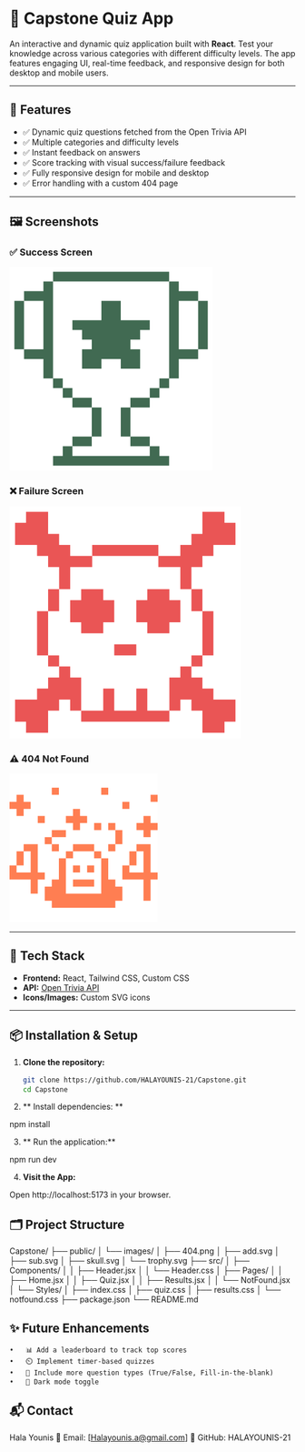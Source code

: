 # 🎯 Capstone Quiz App

An interactive and dynamic quiz application built with **React**. Test your knowledge across various categories with different difficulty levels. The app features engaging UI, real-time feedback, and responsive design for both desktop and mobile users.

---

## 🚀 **Features**

- ✅ Dynamic quiz questions fetched from the Open Trivia API  
- ✅ Multiple categories and difficulty levels  
- ✅ Instant feedback on answers  
- ✅ Score tracking with visual success/failure feedback  
- ✅ Fully responsive design for mobile and desktop  
- ✅ Error handling with a custom 404 page  

---

## 🖼️ **Screenshots**

### ✅ Success Screen  
![Success Screen](./public/images/trophy.svg)

### ❌ Failure Screen  
![Failure Screen](./public/images/skull.svg)

### ⚠️ 404 Not Found  
![404 Page](./public/images/404.png)

---

## 🔧 **Tech Stack**

- **Frontend:** React, Tailwind CSS, Custom CSS  
- **API:** [Open Trivia API](https://opentdb.com/)  
- **Icons/Images:** Custom SVG icons  

---

## 📦 **Installation & Setup**

1. **Clone the repository:**

   ```bash
   git clone https://github.com/HALAYOUNIS-21/Capstone.git
   cd Capstone

2.	** Install dependencies: **

npm install

3.	** Run the application:**

npm run dev

4.	**Visit the App:**

Open http://localhost:5173 in your browser.


## 🗂️ Project Structure

Capstone/
├── public/
│   └── images/
│       ├── 404.png
│       ├── add.svg
│       ├── sub.svg
│       ├── skull.svg
│       └── trophy.svg
├── src/
│   ├── Components/
│   │   ├── Header.jsx
│   │   └── Header.css
│   ├── Pages/
│   │   ├── Home.jsx
│   │   ├── Quiz.jsx
│   │   ├── Results.jsx
│   │   └── NotFound.jsx
│   └── Styles/
│       ├── index.css
│       ├── quiz.css
│       ├── results.css
│       └── notfound.css
├── package.json
└── README.md


## ✨ Future Enhancements
	•   📊 Add a leaderboard to track top scores
	•	⏲️ Implement timer-based quizzes
	•	📝 Include more question types (True/False, Fill-in-the-blank)
	•	🌙 Dark mode toggle


## 📬 Contact

Hala Younis
📧 Email: [Halayounis.a@gmail.com]
🔗 GitHub: HALAYOUNIS-21
